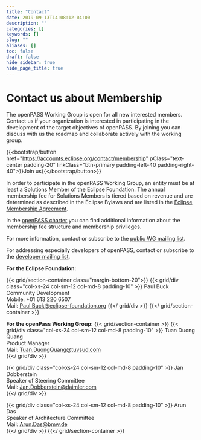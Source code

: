 ```yaml
---
title: "Contact"
date: 2019-09-13T14:08:12-04:00
description: ""
categories: []
keywords: []
slug: ""
aliases: []
toc: false
draft: false
hide_sidebar: true
hide_page_title: true
---
```


# Contact us about Membership

The openPASS Working Group is open for all new interested members. Contact us if your organization is interested in participating in the development of the target objectives of openPASS. By joining you can discuss with us the roadmap and collaborate actively with the working group.

{{<bootstrap/button href="https://accounts.eclipse.org/contact/membership" pClass="text-center padding-20" linkClass="btn-primary padding-left-40 padding-right-40">}}Join us{{</bootstrap/button>}}

In order to participate in the openPASS Working Group, an entity must be at least a Solutions Member of the Eclipse Foundation. The annual membership fee for Solutions Members is tiered based on revenue and are determined as described in the Eclipse Bylaws and are listed in the <ins>[Eclipse Membership Agreement](https://www.eclipse.org/org/documents/eclipse_membership_agreement.pdf)</ins>.  

In the <ins>[openPASS charter](https://www.eclipse.org/org/workinggroups/openpasswg_charter.php)</ins> you can find additional information about the membership fee structure and membership privileges.

For more information, contact or subscribe to the <ins>[public WG mailing list](https://dev.eclipse.org/mailman/listinfo/openpass-wg)</ins>.

For addressing especially developers of openPASS, contact or subscribe to the <ins>[developer mailing list](https://dev.eclipse.org/mailman/listinfo/simopenpass-dev)</ins>.

**For the Eclipse Foundation:**  

{{< grid/section-container class="margin-bottom-20">}}
{{< grid/div class="col-xs-24 col-sm-12 col-md-8 padding-10" >}}
Paul Buck  
Community Development  
Mobile: +01 613 220 6507  
Mail: Paul.Buck@eclipse-foundation.org
{{</ grid/div >}}
{{</ grid/section-container >}}

**For the openPass Working Group:**
{{< grid/section-container >}}
{{< grid/div class="col-xs-24 col-sm-12 col-md-8 padding-10" >}}
Tuan Duong Quang  
Product Manager  
Mail: Tuan.DuongQuang@tuvsud.com  
{{</ grid/div >}}

{{< grid/div class="col-xs-24 col-sm-12 col-md-8 padding-10" >}}
Jan Dobberstein  
Speaker of Steering Committee  
Mail: Jan.Dobberstein@daimler.com  
{{</ grid/div >}}

{{< grid/div class="col-xs-24 col-sm-12 col-md-8 padding-10" >}}
Arun Das  
Speaker of Architecture Committee  
Mail: Arun.Das@bmw.de  
{{</ grid/div >}}
{{</ grid/section-container >}}
